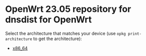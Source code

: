 OpenWrt 23.05 repository for dnsdist for OpenWrt
========

Select the architecture that matches your device (use `opkg print-architecture` to get the architecture):

* [x86_64](x86_64/)
